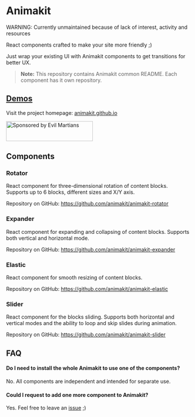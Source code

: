 # Animakit

<aside class="warning">
  WARNING: Currently unmaintained because of lack of interest, activity and resources
</aside>

React components crafted to make your site more friendly ;)

Just wrap your existing UI with Animakit components to get transitions for better UX.

> **Note:** This repository contains Animakit common README. Each component has it own repository.

## [Demos](https://animakit.github.io)

Visit the project homepage: [animakit.github.io](https://animakit.github.io)


<a href="https://evilmartians.com/?utm_source=animakit">
  <img src="https://evilmartians.com/badges/sponsored-by-evil-martians.svg"
       alt="Sponsored by Evil Martians" width="236" height="54">
</a>


## Components

### Rotator

React component for three-dimensional rotation of content blocks.
Supports up to 6 blocks, different sizes and X/Y axis.

Repository on GitHub: https://github.com/animakit/animakit-rotator

### Expander

React component for expanding and collapsing of content blocks.
Supports both vertical and horizontal mode.

Repository on GitHub: https://github.com/animakit/animakit-expander

### Elastic

React component for smooth resizing of content blocks.

Repository on GitHub: https://github.com/animakit/animakit-elastic

### Slider

React component for the blocks sliding. Supports both horizontal and vertical modes and the ability to loop and skip slides during animation.

Repository on GitHub: https://github.com/animakit/animakit-slider


## FAQ

#### Do I need to install the whole Animakit to use one of the components?
No. All components are independent and intended for separate use.

#### Could I request to add one more component to Animakit?
Yes. Feel free to leave an [issue](https://github.com/animakit/animakit/issues) ;)
